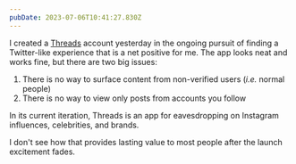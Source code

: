 ```yaml
---
pubDate: 2023-07-06T10:41:27.830Z
---
```


I created a [Threads](https://threads.net) account yesterday in the ongoing
pursuit of finding a Twitter-like experience that is a net positive for me. The
app looks neat and works fine, but there are two big issues:

1. There is no way to surface content from non-verified users (_i.e._ normal
   people)
2. There is no way to view only posts from accounts you follow

In its current iteration, Threads is an app for eavesdropping on Instagram
influences, celebrities, and brands.

I don't see how that provides lasting value to most people after the launch
excitement fades.
